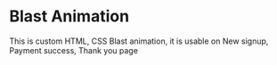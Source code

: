 # Blast Animation
This is custom HTML, CSS Blast animation, it is usable on New signup, Payment success, Thank you page  
